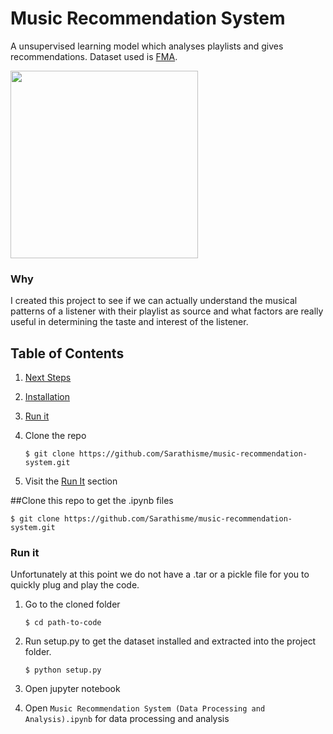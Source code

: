 # Music Recommendation System
A unsupervised learning model which analyses playlists and gives recommendations. Dataset used is <a href="https://github.com/mdeff/fma#data">FMA</a>.


<img width="300px" src="https://media.giphy.com/media/tqfS3mgQU28ko/giphy.gif" />

### Why
I created this project to see if we can actually understand the musical patterns of a listener with their playlist as source and what factors are really useful in determining the taste and interest of the listener.

## Table of Contents
1. [Next Steps](https://github.com/Sarathisme/music-recommendation-system/blob/readme-changes/README.md#next-steps)
2. [Installation](https://github.com/Sarathisme/music-recommendation-system/blob/readme-changes/README.md#installation)
3. [Run it](https://github.com/Sarathisme/music-recommendation-system/blob/readme-changes/README.md#run-it)

1. Clone the repo 

   ```shell
   $ git clone https://github.com/Sarathisme/music-recommendation-system.git
   ````
2. Visit the [Run It](https://github.com/Sarathisme/music-recommendation-system/blob/readme-changes/README.md#run-it) section


##Clone this repo to get the .ipynb files
   ```shell
   $ git clone https://github.com/Sarathisme/music-recommendation-system.git
   ```


### Run it
Unfortunately at this point we do not have a .tar or a pickle file for you to quickly plug and play the code.

1. Go to the cloned folder

   ```shell
   $ cd path-to-code
   ```
2. Run setup.py to get the dataset installed and extracted into the project folder.
   
   ```shell
   $ python setup.py
   ```

3. Open jupyter notebook

4. Open `Music Recommendation System (Data Processing and Analysis).ipynb` for data processing and analysis
